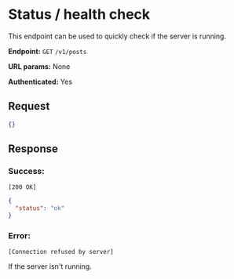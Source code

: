 # Status / health check

This endpoint can be used to quickly check if the server is running.

**Endpoint:** `GET` `/v1/posts`

**URL params:** None

**Authenticated:** Yes

## Request

```json
{}
```

## Response

### Success:

`[200 OK]`
```json
{
  "status": "ok"
}
```

### Error:

`[Connection refused by server]`

If the server isn't running.
